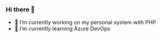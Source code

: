 ### Hi there 👋
- 🔭 I’m currently working on my personal system with PHP
- 🌱 I’m currently learning Azure DevOps
<!--
**SrFelipeLira/SrFelipeLira** is a ✨ _special_ ✨ repository because its `README.md` (this file) appears on your GitHub profile.

Here are some ideas to get you started:


-->
